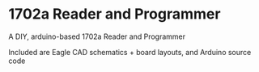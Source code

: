 # 1702a Reader and Programmer
A DIY, arduino-based 1702a Reader and Programmer

Included are Eagle CAD schematics + board layouts, and Arduino source code
